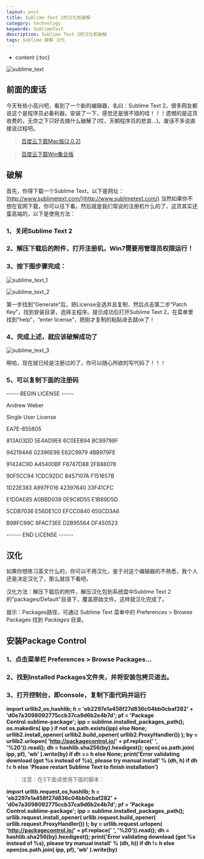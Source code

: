 ```yaml
---
layout: post
title: Sublime Text 2的汉化和破解
category: technology
keywords: SumlimeText
description: Sublime Text 2的汉化和破解
tags: Sublime 破解 汉化
---
```


* content
{:toc}

![sublime_text](http://blog.zhangenrui.cn/sublime_text.png)

## 前面的废话

今天有些小高兴吧，看到了一个新的编辑器，名曰：Sublime Text 2，很多网友都说这个是程序员必备利器，安装了一下，感觉还是很不错的哇！！！遗憾的是这货收费的，无奈之下只好去搞什么破解了(哎，天朝程序员的悲哀...)。废话不多说直接说过程吧。

<!--more-->

> [百度云下载Mac版(2.0.2)](http://pan.baidu.com/s/1hqETLm0)

> [百度云下载Win集合版](http://pan.baidu.com/s/1jGEPHVgs)

## 破解

首先，你得下载一个Sublime Text，以下是网址：[http://www.sublimetext.com/](http://www.sublimetext.com/) 当然如果你不想在官网下载，你可以往下看。然后就是我们常说的注册机什么的了，这货其实还蛮高端的，以下是使用方法：

### 1、关闭Sublime Text 2

### 2、解压下载后的附件，打开注册机，Win7需要用管理员权限运行！

### 3、按下图步骤完成：

![sublime_text_1](http://blog.zhangenrui.cn/sublime_text_1.jpg)

![sublime_text_2](http://blog.zhangenrui.cn/sublime_text_2.jpg)

第一步找到“Generate”后，把License全选并且复制，然后点击第二步“Patch Key”，找到安装目录，选择主程序。提示成功后打开Sublime Text 2，在菜单里找到“help”，“enter license”，把刚才复制的粘贴进去就ok了！

### 4、完成上述，就应该破解成功了

![sublime_text_3](http://blog.zhangenrui.cn/sublime_text_3.jpg)

啊哈，现在就已经是注册过的了，你可以随心所欲的写代码了！！！

### 5、可以复制下面的注册码

----- BEGIN LICENSE -----

Andrew Weber

Single User License

EA7E-855605

813A03DD 5E4AD9E6 6C0EEB94 BC99798F

942194A6 02396E98 E62C9979 4BB979FE

91424C9D A45400BF F6747D88 2FB88078

90F5CC94 1CDC92DC 8457107A F151657B

1D22E383 A997F016 42397640 33F41CFC

E1D0AE85 A0BBD039 0E9C8D55 E1B89D5D

5CDB7036 E56DE1C0 EFCC0840 650CD3A6

B98FC99C 8FAC73EE D2B95564 DF450523

------ END LICENSE ------

## 汉化

如果你想练习英文什么的，你可以不用汉化，鉴于对这个编辑器的不熟悉，我个人还是决定汉化了，那么就往下看吧。

汉化方法：解压下载后的附件，解压汉化包到系统盘中Sublime Text 2的"packages/Default"目录下，覆盖原始文件。这样就汉化完成了。

提示：Packages路径，可通过 Sublime Text 菜单中的 Preferences > Browse Packages 找到 *Packages* 目录。

## 安装Package Control

### 1、点击菜单栏 Preferences > Browse Packages…

### 2、找到Installed Packages文件夹，并将安装包拷贝进去。

### 3、打开控制台，即console，复制下面代码并运行

**import urllib2,os,hashlib; h = 'eb2297e1a458f27d836c04bb0cbaf282' + 'd0e7a3098092775ccb37ca9d6b2e4b7d'; pf = 'Package Control.sublime-package'; ipp = sublime.installed_packages_path(); os.makedirs( ipp ) if not os.path.exists(ipp) else None; urllib2.install_opener( urllib2.build_opener( urllib2.ProxyHandler()) ); by = urllib2.urlopen( 'http://packagecontrol.io/' + pf.replace(' ', '%20')).read(); dh = hashlib.sha256(by).hexdigest(); open( os.path.join( ipp, pf), 'wb' ).write(by) if dh == h else None; print('Error validating download (got %s instead of %s), please try manual install' % (dh, h) if dh != h else 'Please restart Sublime Text to finish installation')**

> 注意：在3下面请使用下面的脚本：

**import urllib.request,os,hashlib; h = 'eb2297e1a458f27d836c04bb0cbaf282' + 'd0e7a3098092775ccb37ca9d6b2e4b7d'; pf = 'Package Control.sublime-package'; ipp = sublime.installed_packages_path(); urllib.request.install_opener( urllib.request.build_opener( urllib.request.ProxyHandler()) ); by = urllib.request.urlopen( 'http://packagecontrol.io/' + pf.replace(' ', '%20')).read(); dh = hashlib.sha256(by).hexdigest(); print('Error validating download (got %s instead of %s), please try manual install' % (dh, h)) if dh != h else open(os.path.join( ipp, pf), 'wb' ).write(by)**